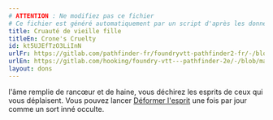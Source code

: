 ```yaml
---
# ATTENTION : Ne modifiez pas ce fichier
# Ce fichier est généré automatiquement par un script d'après les données du module Foundry VTT officiel et de sa traduction
title: Cruauté de vieille fille
titleEn: Crone's Cruelty
id: kt5UJEfTzO3LiInN
urlFr: https://gitlab.com/pathfinder-fr/foundryvtt-pathfinder2-fr/-/blob/master/data/feats/kt5UJEfTzO3LiInN.htm
urlEn: https://gitlab.com/hooking/foundry-vtt---pathfinder-2e/-/blob/master/packs/data/feats.db/crone-s-cruelty.json
layout: dons
---
```

l'âme remplie de rancœur et de haine, vous déchirez les esprits de ceux qui vous déplaisent. Vous pouvez lancer [Déformer l'esprit](../sorts/déformer-l-esprit.md) une fois par jour comme un sort inné occulte.
